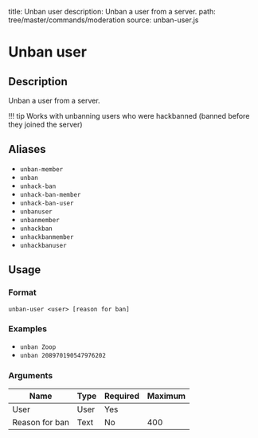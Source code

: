 title: Unban user
description: Unban a user from a server.
path: tree/master/commands/moderation
source: unban-user.js

# Unban user

## Description

Unban a user from a server.

!!! tip
    Works with unbanning users who were hackbanned (banned before they joined the server)

## Aliases

* `unban-member`
* `unban`
* `unhack-ban`
* `unhack-ban-member`
* `unhack-ban-user`
* `unbanuser`
* `unbanmember`
* `unhackban`
* `unhackbanmember`
* `unhackbanuser`

## Usage

### Format

`unban-user <user> [reason for ban]`

### Examples

* `unban Zoop`
* `unban 208970190547976202`

### Arguments

| Name           | Type   | Required | Maximum |
|----------------|--------|----------|---------|
| User           | User   | Yes      |         |
| Reason for ban | Text | No       | 400     |
